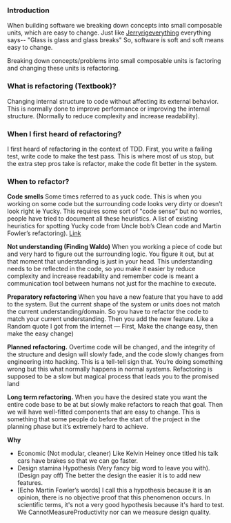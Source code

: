 ### Introduction
When building software we breaking down concepts into small composable units, which are easy to change. Just like [Jerryrigeverything](https://www.youtube.com/results?search_query=jerryrigeverything) everything says-- "Glass is glass and glass breaks"
So, software is soft and soft means easy to change.

Breaking down concepts/problems into small composable units is factoring and changing these units is refactoring.

### What is refactoring (Textbook)?
Changing internal structure to code without affecting its external behavior. This is normally done to improve performance or improving the internal structure. (Normally to reduce complexity and increase readability).

### When I first heard of refactoring?
I first heard of refactoring in the context of TDD. First, you write a failing test, write code to make the test pass. This is where most of us stop, but the extra step pros take is refactor, make the code fit better in the system.

### When to refactor?
**Code smells**
Some times referred to as yuck code. This is when you working on some code but the surrounding code looks very dirty or doesn’t look right ie Yucky. This requires some sort of "code sense” but no worries, people have tried to document all these heuristics. A list of existing heuristics for spotting Yucky code from Uncle bob’s Clean code and Martin  Fowler’s refactoring). [Link](https://refactoring.guru/refactoring/smells)

**Not understanding (Finding Waldo)**
When you working a piece of code but and very hard to figure out the surrounding logic. You figure it out, but at that moment that understanding is just in your head. This understanding needs to be reflected in the code, so you make it easier by reduce complexity and increase readability and remember code is meant a communication tool between humans not just for the machine to execute.

**Preparatory refactoring**
When you have a new feature that you have to add to the system. But the current shape of the system or units does not match the current understanding/domain. So you have to refactor the code to match your current understanding. Then you add the new feature.
Like a Random quote I got from the internet — First, Make the change easy, then make the easy change)

**Planned refactoring.**
Overtime code will be changed, and the integrity of the structure and design will slowly fade, and the code slowly changes from engineering into hacking.
This is a tell-tell sign that. You’re doing something wrong but this what normally happens in normal systems. Refactoring is supposed to be a slow but magical process that leads you to the promised land

**Long term refactoring.**
When you have the desired state you want the entire code base to be at but slowly make refactors to reach that goal. Then we will have well-fitted components that are easy to change.
This is something that some people do before the start of the project in the planning phase but it’s extremely hard to achieve.

**Why**
- Economic (Not modular, cleaner) Like Kelvin Heiney once titled his talk cars have brakes so that we can go faster.
- Design stamina Hypothesis (Very fancy big word to leave you with). (Design pay off) The better the design the easier it is to add new features.
- [Echo Martin Fowler’s words] I call this a hypothesis because it is an opinion, there is no objective proof that this phenomenon occurs. In scientific terms, it's not a very good hypothesis because it's hard to test. We CannotMeasureProductivity nor can we measure design quality.

